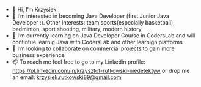 - 👋 Hi, I’m Krzysiek 
- 👀 I’m interested in becoming Java Developer (first Junior Java Developer :). 
      Other interests: team sports(especially basketball), badminton, sport shooting, military, modern history 
- 🌱 I’m currently learning on Java Developer Course in CodersLab and will contintue learnig Java with CodersLab and other learnign platforms
- 💞️ I’m looking to collaborate on commercial projects to gain more business experience
- 📫 To reach me feel free to go to my Linkedin profile: https://pl.linkedin.com/in/krzysztof-rutkowski-niedetektyw or drop me an email: krzysiek.rutkowski89@gmail.com

<!---
Ryniu21/Ryniu21 is a ✨ special ✨ repository because its `README.md` (this file) appears on your GitHub profile.
You can click the Preview link to take a look at your changes.
--->
